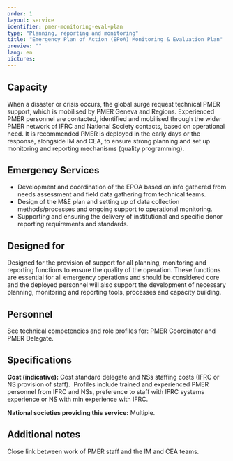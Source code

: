 ```yaml
---
order: 1
layout: service
identifier: pmer-monitoring-eval-plan
type: "Planning, reporting and monitoring" 
title: "Emergency Plan of Action (EPoA) Monitoring & Evaluation Plan"   
preview: ""
lang: en
pictures:
---
```


## Capacity

When a disaster or crisis occurs, the global surge request technical PMER support, which is mobilised by PMER Geneva and Regions.  Experienced PMER personnel are contacted, identified and mobilised through the wider PMER network of IFRC and National Society contacts, based on operational need.  It is recommended PMER is deployed in the early days or the response, alongside IM and CEA, to ensure strong planning and set up monitoring and reporting mechanisms (quality programming).

## Emergency Services

- Development and coordination of the EPOA based on info gathered from needs assessment and field data gathering from technical teams.
- Design of the M&E plan and setting up of data collection methods/processes and ongoing support to operational monitoring.
- Supporting and ensuring the delivery of institutional and specific donor reporting requirements and standards.

## Designed for

Designed for the provision of support for all planning, monitoring and reporting functions to ensure the quality of the operation. These functions are essential for all emergency operations and should be considered core and the deployed personnel will also support the development of necessary planning, monitoring and reporting tools, processes and capacity building.

## Personnel

See technical competencies and role profiles for: PMER Coordinator and PMER Delegate.

## Specifications

**Cost (indicative):** Cost standard delegate and NSs staffing costs (IFRC or NS provision of staff).  Profiles include trained and experienced PMER personnel from IFRC and NSs, preference to staff with IFRC systems experience or NS with min experience with IFRC.

**National societies providing this service:**  Multiple.

## Additional notes

Close link between work of PMER staff and the IM and CEA teams.